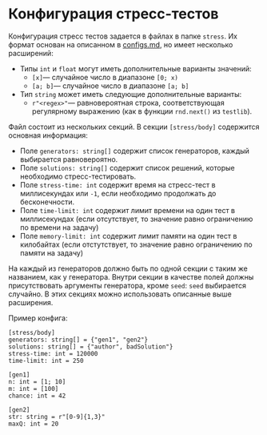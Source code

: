 # Конфигурация стресс-тестов

Конфигурация стресс тестов задается в файлах в папке `stress`. Их формат основан на описанном в [configs.md](configs.md), но имеет несколько расширений:

* Типы `int` и `float` могут иметь дополнительные варианты значений:
  * `[x]`&mdash; случайное число в диапазоне `[0; x)`
  * `[a; b]`&mdash; случайное число в диапазоне `[a; b]`
* Тип `string` может иметь следующие дополнительные варианты:
  * `r"<regex>"`&mdash; равновероятная строка, соответствующая регулярному выражению (как в функции `rnd.next()` из `testlib`).

Файл состоит из нескольких секций. В секции `[stress/body]` содержится основная информация:

* Поле `generators: string[]` содержит список генераторов, каждый выбирается равновероятно.
* Поле `solutions: string[]` содержит список решений, которые необходимо стресс-тестировать.
* Поле `stress-time: int` содержит время на стресс-тест в миллисекундах или `-1`, если необходимо продолжать до бесконечности.
* Поле `time-limit: int` содержит лимит времени на один тест в миллисекундах (если отсутствует, то значение равно ограничению по времени на задачу)
* Поле `memory-limit: int` содержит лимит памяти на один тест в килобайтах (если отстутствует, то значение равно ограничению по памяти на задачу)

На каждый из генераторов должно быть по одной секции с таким же названием, как у генератора. Внутри секции в качестве полей должны присутствовать аргументы генератора, кроме `seed`: `seed` выбирается случайно. В этих секциях можно использовать описанные выше расширения.

Пример конфига:

~~~~~
[stress/body]
generators: string[] = {"gen1", "gen2"}
solutions: string[] = {"author", badSolution"}
stress-time: int = 120000
time-limit: int = 250

[gen1]
n: int = [1; 10]
m: int = [100]
chance: int = 42

[gen2]
str: string = r"[0-9]{1,3}"
maxQ: int = 20
~~~~~
